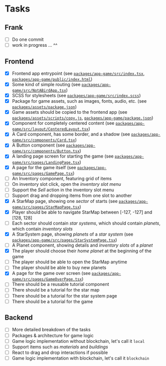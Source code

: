 # Tasks

## Frank
- [ ] Do one commit
- [ ] work in progress ... ^^

## Frontend
- [X] Frontend app entrypoint (see [`packages/app-game/src/index.tsx`](packages/app-game/src/index.tsx), [`packages/app-game/public/index.html`](packages/app-game/public/index.html))
- [X] Some kind of simple routing (see [`packages/app-game/src/NotABirdApp.tsx`](packages/app-game/src/NotABirdApp.tsx))
- [X] SCSS for stylesheets (see [`packages/app-game/src/index.scss`](packages/app-game/src/index.scss))
- [X] Package for game assets, such as images, fonts, audio, etc. (see [`packages/assets/package.json`](packages/assets/package.json))
- [X] Game assets should be copied to the frontend app (see [`packages/assets/scripts/copy.js`](packages/assets/scripts/copy.js), [`packages/app-game/package.json`](packages/app-game/package.json))
- [X] Component for completely centered content (see [`packages/app-game/src/layout/CenteredLayout.tsx`](packages/app-game/src/layout/CenteredLayout.tsx))
- [X] A Card component, has some border, and a shadow (see [`packages/app-game/src/components/Card.tsx`](packages/app-game/src/components/Card.tsx))
- [X] A Button component (see [`packages/app-game/src/components/Button.tsx`](packages/app-game/src/components/Button.tsx))
- [X] A landing page screen for starting the game (see [`packages/app-game/src/pages/LandingPage.tsx`](packages/app-game/src/pages/LandingPage.tsx))
- [X] A page for the game itself (see [`packages/app-game/src/pages/GamePage.tsx`](packages/app-game/src/pages/GamePage.tsx))
- [ ] An Inventory component, featuring grid of items
- [ ] On inventory slot click, open the _inventory slot menu_
- [ ] Support the _Sell_ action in the inventory slot menu
- [ ] Support drag and dropping items from one slot to another
- [X] A StarMap page, showing one _sector_ of starts (see [`packages/app-game/src/pages/StarMapPage.tsx`](packages/app-game/src/pages/StarMapPage.tsx))
- [X] Player should be able to navigate StarMap between [-127, -127] and [128, 128]
- [ ] Each sector should contain _star systems_, which should contain _planets_, which contain _inventory slots_
- [X] A StarSystem page, showing _planets_ of a _star system_ (see [`packages/app-game/src/pages/StarSystemPage.tsx`](packages/app-game/src/pages/StarSystemPage.tsx))
- [ ] A Planet component, showing details and _inventory slots_ of a _planet_
- [X] The player should choose their _home planet_ at the beginning of the game
- [ ] The player should be able to open the StarMap anytime
- [ ] The player should be able to buy new planets
- [X] A page for the game over screen (see [`packages/app-game/src/pages/GameOverPage.tsx`](packages/app-game/src/pages/GameOverPage.tsx))
- [ ] There should be a reusable tutorial component
- [ ] There should be a tutorial for the star map
- [ ] There should be a tutorial for the star system page
- [ ] There should be a tutorial for the game

## Backend
- [ ] More detailed breakdown of the tasks
- [ ] Packages & architecture for game logic
- [ ] Game logic implementation without blockchain, let's call it `local`
- [ ] Support items such as _materials_ and _buildings_
- [ ] React to drag and drop interactions if possible
- [ ] Game logic implementation with blockchain, let's call it `blockchain`
